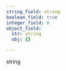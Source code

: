 ```yaml
---
string_field: string
boolean_field: true
integer_field: 0
object_field:
  str: string
  obj: {}

---
```

string
